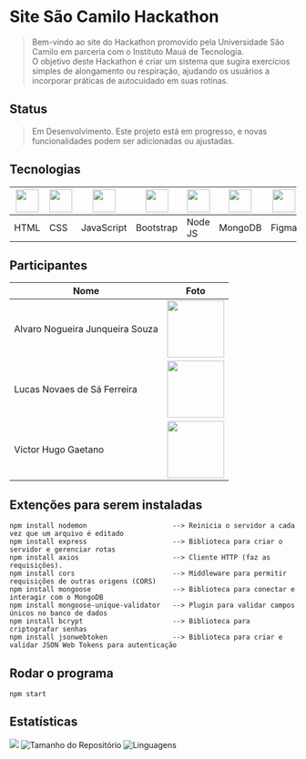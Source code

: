 # Site São Camilo Hackathon
> Bem-vindo ao site do Hackathon promovido pela Universidade São Camilo em parceria com o Instituto Mauá de Tecnologia. <br>
> O objetivo deste Hackathon é criar um sistema que sugira exercícios simples de alongamento ou respiração, ajudando os usuários a incorporar práticas de autocuidado em suas rotinas.

## Status
> Em Desenvolvimento. Este projeto está em progresso, e novas funcionalidades podem ser adicionadas ou ajustadas.

## Tecnologias
| <img src="https://cdn.jsdelivr.net/gh/devicons/devicon@latest/icons/html5/html5-original.svg" width="40"/> | <img src="https://cdn.jsdelivr.net/gh/devicons/devicon@latest/icons/css3/css3-original.svg" width="40"/> | <img src="https://cdn.jsdelivr.net/gh/devicons/devicon@latest/icons/javascript/javascript-original.svg" width="40"/> | <img src="https://cdn.jsdelivr.net/gh/devicons/devicon@latest/icons/bootstrap/bootstrap-original.svg" width="40"/> | <img src="https://cdn.jsdelivr.net/gh/devicons/devicon@latest/icons/nodejs/nodejs-original.svg" width="40"/> | <img src="https://cdn.jsdelivr.net/gh/devicons/devicon@latest/icons/mongodb/mongodb-original.svg" width="40"/> | <img src="https://cdn.jsdelivr.net/gh/devicons/devicon@latest/icons/figma/figma-original.svg" width="40"/> |
|-----------------------------------------------------------------------------------------------------------|-----------------------------------------------------------------------------------------------------------|---------------------------------------------------------------------------------------------------------------|--------------------------------------------------------------------------------------------------------------|-----------------------------------------------------------------------------------------------------------|-------------------------------------------------------------------------------------------------------------|----------------------------------------------------------------------------------------------------------|
| HTML                                                                                                       | CSS                                                                                                        | JavaScript                                                                                                   | Bootstrap                                                                                                    | Node JS                                                                                                     | MongoDB                                                                                                      | Figma                                                                                                     |
## Participantes
| Nome                            |   Foto                                                                                         |
|---------------------------------|------------------------------------------------------------------------------------------------|
| Alvaro Nogueira Junqueira Souza |  <img src="https://github.com/user-attachments/assets/700d83a3-41bc-4309-b4c5-f7b4347dadae" width="100" /> | 
| Lucas Novaes de Sá Ferreira     |  <img src="https://github.com/user-attachments/assets/45b527b9-1e1c-40af-877d-ace876f76bac" width="100" /> |
| Victor Hugo Gaetano             |  <img src="https://github.com/user-attachments/assets/4ef6a536-96fd-46e8-9fb0-f0855e8a07bf" width="100" /> |



## Extenções para serem instaladas
```
npm install nodemon                     --> Reinicia o servidor a cada vez que um arquivo é editado
npm install express                     --> Biblioteca para criar o servidor e gerenciar rotas
npm install axios                       --> Cliente HTTP (faz as requisições). 
npm install cors                        --> Middleware para permitir requisições de outras origens (CORS)
npm install mongoose                    --> Biblioteca para conectar e interagir com o MongoDB
npm install mongoose-unique-validator   --> Plugin para validar campos únicos no banco de dados
npm install bcrypt                      --> Biblioteca para criptografar senhas
npm install jsonwebtoken                --> Biblioteca para criar e validar JSON Web Tokens para autenticação
```
## Rodar o programa
```
npm start
```

## Estatísticas
![](https://visitor-badge.laobi.icu/badge?page_id=VictorHugo-7.Site-SaoCamilo-Hackathon)
![Tamanho do Repositório](https://img.shields.io/github/repo-size/VictorHugo-7/Site-SaoCamilo-Hackathon)
![Linguagens](https://img.shields.io/github/languages/top/VictorHugo-7/Site-SaoCamilo-Hackathon)




